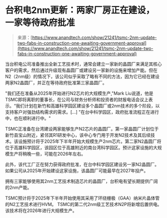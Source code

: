 <!--yml

类别：未分类

日期：2024年05月27日14:57:58

-->

# 台积电2nm更新：两家厂房正在建设，一家等待政府批准

> 来源：[https://www.anandtech.com/show/21241/tsmc-2nm-update-two-fabs-in-construction-one-awaiting-government-approval](https://www.anandtech.com/show/21241/tsmc-2nm-update-two-fabs-in-construction-one-awaiting-government-approval)

当台积电公司准备推出全新工艺技术时，通常会建立一家新的晶圆厂来满足其核心客户的需求，然后通过升级现有晶圆厂或建设另一家新的设施来增加产能。但在N2（2nm级）的情况下，该公司似乎采取了略有不同的方法，因为它已经在建设两家N2晶圆厂，并正在等待政府批准第三家晶圆厂。

"我们还在准备从2025年开始进行N2芯片的大规模生产,"Mark Liu说道，他是TSMC即将离职的董事长，在公司与财务分析师和投资者的财报电话会议上表示。“我们计划在新竹和高雄科学园区建设多个晶圆厂或2nm技术的多个阶段，以支持客户对强劲结构需求的需求。[...] "在台中科学园区，政府批准流程正在进行中，也在顺利进行中。"

TSMC正准备在台湾建设两家能够生产N2芯片的晶圆厂。第一家晶圆厂计划位于新竹县宝山附近，紧邻其R1研发中心，该中心专门用于开发N2技术及其后续技术。该设施预计将于2025年下半年开始大规模生产2nm芯片。第二家N2晶圆厂将位于高雄科学园区，该园区位于高雄附近的南台湾科学园区。预计这家设施的大规模生产将稍晚一些，可能在2026年左右。

此外，该代工厂正在努力获得政府批准，在台中科学园区建设另一家N2晶圆厂。如果公司从2025年开始建设这家设施，该晶圆厂可能最早在2027年投产。

拥有三家能够使用其2nm工艺技术制造芯片的晶圆厂，台积电有望长期提供广阔的2nm产能。

TSMC预计将于2025年下半年开始使用其采用了环绕栅极（GAA）纳米片晶体管的N2工艺技术进行HVM。 TSMC的第二代2nm级工艺技术N2P将新增后置供电。该技术将在2026年进行大规模生产。
